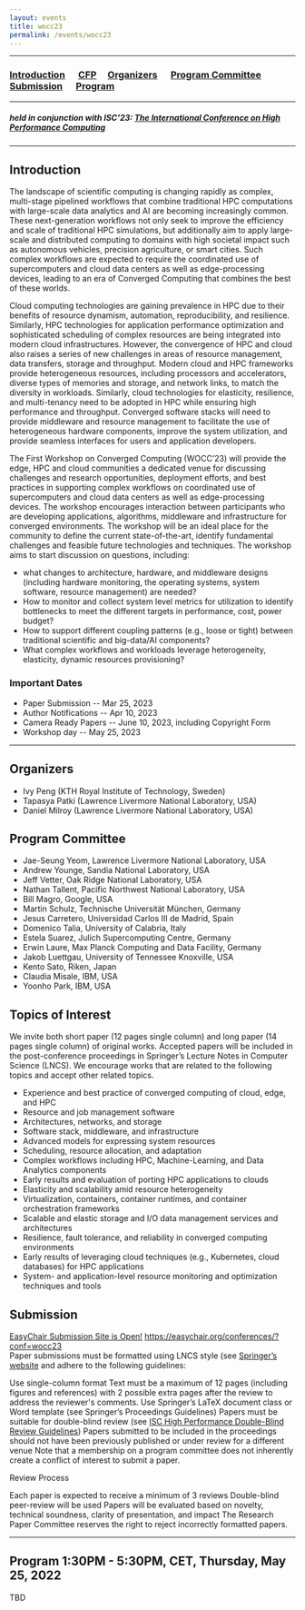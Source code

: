 ```yaml
---
layout: events
title: wocc23
permalink: /events/wocc23
---
```


----
### [Introduction](#intro) &nbsp;&nbsp;&nbsp;&nbsp; [CFP](#cfp) &nbsp;&nbsp;&nbsp; [Organizers](#org) &nbsp;&nbsp;&nbsp;&nbsp; [Program Committee](#pc) &nbsp;&nbsp;&nbsp;&nbsp; [Submission](#submission) &nbsp;&nbsp;&nbsp;&nbsp; [Program](#program) &nbsp;&nbsp;&nbsp;&nbsp;

----
##### held in conjunction with ISC'23: [The International Conference on High Performance Computing](https://www.isc-hpc.com/)

---

## <a name="Intro"></a>Introduction
The landscape of scientific computing is changing rapidly as complex, multi-stage pipelined workflows that combine traditional HPC computations with large-scale data analytics and AI are becoming increasingly common. These next-generation workflows not only seek to improve the efficiency and scale of traditional HPC simulations, but additionally aim to apply large-scale and distributed computing to domains with high societal impact such as autonomous vehicles, precision agriculture, or smart cities. Such complex workflows are expected to require the coordinated use of supercomputers and cloud data centers as well as edge-processing devices, leading to an era of Converged Computing that combines the best of these worlds.

Cloud computing technologies are gaining prevalence in HPC due to their benefits of resource dynamism, automation, reproducibility, and resilience. Similarly, HPC technologies for application performance optimization and sophisticated scheduling of complex resources are being integrated into modern cloud infrastructures. However, the convergence of HPC and cloud also raises a series of new challenges in areas of resource management, data transfers, storage and throughput. Modern cloud and HPC frameworks provide heterogeneous resources, including processors and accelerators, diverse types of memories and storage, and network links, to match the diversity in workloads. Similarly, cloud technologies for elasticity, resilience, and multi-tenancy need to be adopted in HPC while ensuring high performance and throughput. Converged software stacks will need to provide middleware and resource management to facilitate the use of heterogeneous hardware components, improve the system utilization, and provide seamless interfaces for users and application developers.  

The First Workshop on Converged Computing (WOCC’23) will provide the edge, HPC and cloud communities a dedicated venue for discussing challenges and research opportunities, deployment efforts, and best practices in supporting complex workflows on coordinated use of supercomputers and cloud data centers as well as edge-processing devices. The workshop encourages interaction between participants who are developing applications, algorithms, middleware and infrastructure for converged environments. The workshop will be an ideal place for the community to define the current state-of-the-art, identify fundamental challenges and feasible future technologies and techniques. The workshop aims to start discussion on questions, including:
 
* what changes to architecture, hardware, and middleware designs (including hardware monitoring, the operating systems, system software, resource management) are needed? 
* How to monitor and collect system level metrics for utilization to identify bottlenecks to meet the different targets in performance, cost, power budget? 
* How to support different coupling patterns (e.g., loose or tight) between traditional scientific and big-data/AI components? 
* What complex workflows and workloads leverage heterogeneity, elasticity, dynamic resources provisioning?


### Important Dates
 + Paper Submission -- Mar 25, 2023
 + Author Notifications -- Apr 10, 2023
 + Camera Ready Papers -- June 10, 2023, including Copyright Form
 + Workshop day -- May 25, 2023
 
----

## <a name="org"></a>Organizers
 + Ivy Peng (KTH Royal Institute of Technology, Sweden)
 + Tapasya Patki (Lawrence Livermore National Laboratory, USA)
 + Daniel Milroy (Lawrence Livermore National Laboratory, USA)
 
## <a name="pc"></a>Program Committee
  + Jae-Seung Yeom, Lawrence Livermore National Laboratory, USA
  + Andrew Younge, Sandia National Laboratory, USA
  + Jeff Vetter, Oak Ridge National Laboratory, USA
  + Nathan Tallent, Pacific Northwest National Laboratory, USA
  + Bill Magro, Google, USA
  + Martin Schulz, Technische Universität München, Germany
  + Jesus Carretero, Universidad Carlos III de Madrid, Spain
  + Domenico Talia, University of Calabria, Italy
  + Estela Suarez, Julich Supercomputing Centre, Germany
  + Erwin Laure, Max Planck Computing and Data Facility, Germany
  + Jakob Luettgau, University of Tennessee Knoxville, USA
  + Kento Sato, Riken, Japan
  + Claudia Misale, IBM, USA
  + Yoonho Park, IBM, USA

## <a name="cfp"></a>Topics of Interest 
We invite both short paper (12 pages single column) and long paper (14 pages single column) of original works. Accepted papers will be included in the post-conference proceedings in Springer’s Lecture Notes in Computer Science (LNCS). We encourage works that are related to the following topics and accept other related topics.

 + Experience and best practice of converged computing of cloud, edge, and HPC
 + Resource and job management software 
 + Architectures, networks, and storage
 + Software stack, middleware, and infrastructure 
 + Advanced models for expressing system resources
 + Scheduling, resource allocation, and adaptation
 + Complex workflows including HPC, Machine-Learning, and Data Analytics components
 + Early results and evaluation of porting HPC applications to clouds
 + Elasticity and scalability amid resource heterogeneity
 + Virtualization, containers, container runtimes, and container orchestration frameworks 
 + Scalable and elastic storage and I/O data management services and architectures
 + Resilience, fault tolerance, and reliability in converged computing environments
 + Early results of leveraging cloud techniques (e.g., Kubernetes, cloud databases) for HPC applications
 + System- and application-level resource monitoring and optimization techniques and tools


## <a name="submission"></a>Submission
[EasyChair Submission Site is Open!](https://easychair.org/conferences/?conf=wocc23) https://easychair.org/conferences/?conf=wocc23  
Paper submissions must be formatted using LNCS style (see [Springer’s website](https://www.springer.com/gp/computer-science/lncs/conference-proceedings-guidelines) and adhere to the following guidelines:

Use single-column format
Text must be a maximum of 12 pages (including figures and references) with 2 possible extra pages after the review to address the reviewer's comments.
Use Springer’s LaTeX document class or Word template (see Springer’s Proceedings Guidelines)
Papers must be suitable for double-blind review (see [ISC High Performance Double-Blind Review Guidelines](https://www.isc-hpc.com/files/isc_events/documents/ISC_double_blind_guidelines.pdf))
Papers submitted to be included in the proceedings should not have been previously published or under review for a different venue
Note that a membership on a program committee does not inherently create a conflict of interest to submit a paper.

Review Process

Each paper is expected to receive a minimum of 3 reviews
Double-blind peer-review will be used
Papers will be evaluated based on novelty, technical soundness, clarity of presentation, and impact
The Research Paper Committee reserves the right to reject incorrectly formatted papers.

----

## <a name="program"></a>Program 1:30PM - 5:30PM, CET, Thursday, May 25, 2022
TBD


